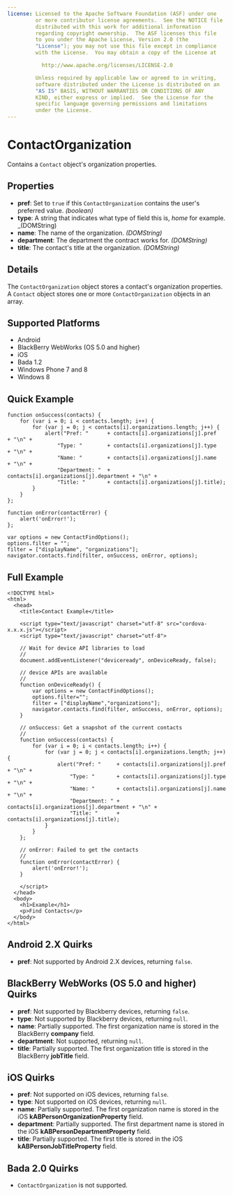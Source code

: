 ```yaml
---
license: Licensed to the Apache Software Foundation (ASF) under one
         or more contributor license agreements.  See the NOTICE file
         distributed with this work for additional information
         regarding copyright ownership.  The ASF licenses this file
         to you under the Apache License, Version 2.0 (the
         "License"); you may not use this file except in compliance
         with the License.  You may obtain a copy of the License at

           http://www.apache.org/licenses/LICENSE-2.0

         Unless required by applicable law or agreed to in writing,
         software distributed under the License is distributed on an
         "AS IS" BASIS, WITHOUT WARRANTIES OR CONDITIONS OF ANY
         KIND, either express or implied.  See the License for the
         specific language governing permissions and limitations
         under the License.
---
```


ContactOrganization
===================

Contains a `Contact` object's organization properties.

Properties
----------
- __pref__: Set to `true` if this `ContactOrganization` contains the user's preferred value. _(boolean)_
- __type__: A string that indicates what type of field this is, _home_ for example. _(DOMString)
- __name__: The name of the organization. _(DOMString)_
- __department__: The department the contract works for. _(DOMString)_
- __title__: The contact's title at the organization. _(DOMString)_

Details
-------

The `ContactOrganization` object stores a contact's organization
properties.  A `Contact` object stores one or more
`ContactOrganization` objects in an array.

Supported Platforms
-------------------

- Android
- BlackBerry WebWorks (OS 5.0 and higher)
- iOS
- Bada 1.2
- Windows Phone 7 and 8
- Windows 8

Quick Example
-------------

    function onSuccess(contacts) {
        for (var i = 0; i < contacts.length; i++) {
            for (var j = 0; j < contacts[i].organizations.length; j++) {
                alert("Pref: "      + contacts[i].organizations[j].pref       + "\n" +
                    "Type: "        + contacts[i].organizations[j].type       + "\n" +
                    "Name: "        + contacts[i].organizations[j].name       + "\n" +
                    "Department: "  + contacts[i].organizations[j].department + "\n" +
                    "Title: "       + contacts[i].organizations[j].title);
            }
        }
    };

    function onError(contactError) {
        alert('onError!');
    };

    var options = new ContactFindOptions();
    options.filter = "";
    filter = ["displayName", "organizations"];
    navigator.contacts.find(filter, onSuccess, onError, options);

Full Example
------------

    <!DOCTYPE html>
    <html>
      <head>
        <title>Contact Example</title>

        <script type="text/javascript" charset="utf-8" src="cordova-x.x.x.js"></script>
        <script type="text/javascript" charset="utf-8">

        // Wait for device API libraries to load
        //
        document.addEventListener("deviceready", onDeviceReady, false);

        // device APIs are available
        //
        function onDeviceReady() {
            var options = new ContactFindOptions();
            options.filter="";
            filter = ["displayName","organizations"];
            navigator.contacts.find(filter, onSuccess, onError, options);
        }

        // onSuccess: Get a snapshot of the current contacts
        //
        function onSuccess(contacts) {
            for (var i = 0; i < contacts.length; i++) {
                for (var j = 0; j < contacts[i].organizations.length; j++) {
                    alert("Pref: "     + contacts[i].organizations[j].pref       + "\n" +
                        "Type: "       + contacts[i].organizations[j].type       + "\n" +
                        "Name: "       + contacts[i].organizations[j].name       + "\n" +
                        "Department: " + contacts[i].organizations[j].department + "\n" +
                        "Title: "      + contacts[i].organizations[j].title);
                }
            }
        };

        // onError: Failed to get the contacts
        //
        function onError(contactError) {
            alert('onError!');
        }

        </script>
      </head>
      <body>
        <h1>Example</h1>
        <p>Find Contacts</p>
      </body>
    </html>


Android 2.X Quirks
------------------

- __pref__: Not supported by Android 2.X devices, returning `false`.

BlackBerry WebWorks (OS 5.0 and higher) Quirks
--------------------------------------------
- __pref__: Not supported by Blackberry devices, returning `false`.
- __type__: Not supported by Blackberry devices, returning `null`.
- __name__: Partially supported.  The first organization name is stored in the BlackBerry __company__ field.
- __department__: Not supported, returning `null`.
- __title__: Partially supported.  The first organization title is stored in the BlackBerry __jobTitle__ field.

iOS Quirks
-----------
- __pref__: Not supported on iOS devices, returning `false`.
- __type__: Not supported on iOS devices, returning `null`.
- __name__: Partially supported.  The first organization name is stored in the iOS __kABPersonOrganizationProperty__ field.
- __department__: Partially supported.  The first department name is stored in the iOS __kABPersonDepartmentProperty__ field.
- __title__: Partially supported.  The first title is stored in the iOS __kABPersonJobTitleProperty__ field.

Bada 2.0 Quirks
---------------
- `ContactOrganization` is not supported.
